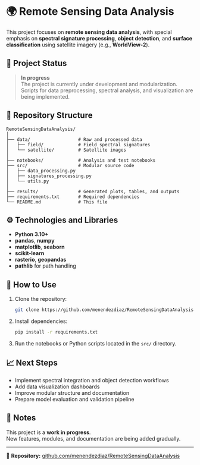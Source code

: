# 🌍 Remote Sensing Data Analysis

This project focuses on **remote sensing data analysis**, with special emphasis on **spectral signature processing**, **object detection**, and **surface classification** using satellite imagery (e.g., **WorldView-2**).

## 🚧 Project Status
> **In progress**  
The project is currently under development and modularization.  
Scripts for data preprocessing, spectral analysis, and visualization are being implemented.

## 📁 Repository Structure
```
RemoteSensingDataAnalysis/
│
├── data/                  # Raw and processed data
│   ├── field/             # Field spectral signatures
│   └── satellite/         # Satellite images
│
├── notebooks/             # Analysis and test notebooks
├── src/                   # Modular source code
│   ├── data_processing.py
│   ├── signatures_processing.py
│   └── utils.py
│
├── results/               # Generated plots, tables, and outputs
├── requirements.txt       # Required dependencies
└── README.md              # This file
```

## ⚙️ Technologies and Libraries
- **Python 3.10+**
- **pandas**, **numpy**
- **matplotlib**, **seaborn**
- **scikit-learn**
- **rasterio**, **geopandas**
- **pathlib** for path handling

## 🚀 How to Use
1. Clone the repository:
   ```bash
   git clone https://github.com/menendezdiaz/RemoteSensingDataAnalysis.git
   ```
2. Install dependencies:
   ```bash
   pip install -r requirements.txt
   ```
3. Run the notebooks or Python scripts located in the `src/` directory.

## 📈 Next Steps
- Implement spectral integration and object detection workflows  
- Add data visualization dashboards  
- Improve modular structure and documentation  
- Prepare model evaluation and validation pipeline

## 🧾 Notes
This project is a **work in progress**.  
New features, modules, and documentation are being added gradually.

---

📎 **Repository:** [github.com/menendezdiaz/RemoteSensingDataAnalysis](https://github.com/menendezdiaz/RemoteSensingDataAnalysis)
